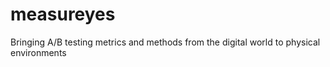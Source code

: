 # measureyes
Bringing A/B testing metrics and methods from the digital world to physical environments

